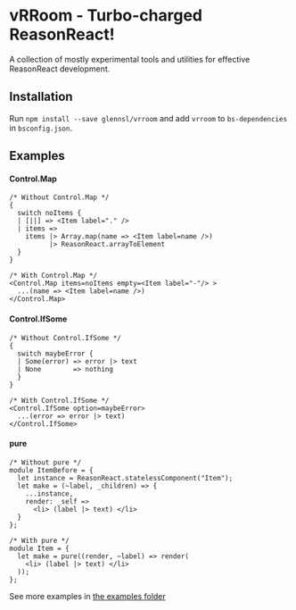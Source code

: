 # vRRoom - Turbo-charged ReasonReact!

A collection of mostly experimental tools and utilities for effective ReasonReact development.

## Installation

Run `npm install --save glennsl/vrroom` and add `vrroom` to `bs-dependencies` in `bsconfig.json`. 

## Examples

#### Control.Map
```reason
/* Without Control.Map */
{
  switch noItems {
  | [||] => <Item label="." />
  | items => 
    items |> Array.map(name => <Item label=name />)
          |> ReasonReact.arrayToElement
  }  
}

/* With Control.Map */
<Control.Map items=noItems empty=<Item label="-"/> >
  ...(name => <Item label=name />)
</Control.Map>
```

#### Control.IfSome
```reason
/* Without Control.IfSome */
{
  switch maybeError {
  | Some(error) => error |> text
  | None        => nothing
  }
}

/* With Control.IfSome */
<Control.IfSome option=maybeError>
  ...(error => error |> text)
</Control.IfSome>
```

#### pure
```reason
/* Without pure */
module ItemBefore = {
  let instance = ReasonReact.statelessComponent("Item");
  let make = (~label, _children) => {
    ...instance,
    render: _self =>
      <li> (label |> text) </li>
  }
};

/* With pure */
module Item = {
  let make = pure((render, ~label) => render(
    <li> (label |> text) </li>
  ));
};
```

See more examples in [the examples folder](https://github.com/glennsl/vrroom/tree/master/examples)
